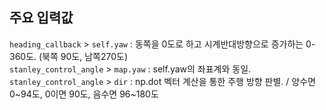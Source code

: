 ## 주요 입력값  
```heading_callback``` > ```self.yaw``` : 동쪽을 0도로 하고 시계반대방향으로 증가하는 0-360도. (북쪽 90도, 남쪽270도)  
```stanley_control_angle``` > ```map.yaw``` : self.yaw의 좌표계와 동일.  
```stanley_control_angle``` > ```dir``` : np.dot 벡터 계산을 통한 주행 방향 판별.  / 양수면 0~94도, 0이면 90도, 음수면 96~180도 
